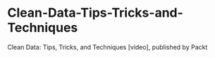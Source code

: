 # Clean-Data-Tips-Tricks-and-Techniques
Clean Data: Tips, Tricks, and Techniques [video], published by Packt
